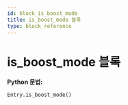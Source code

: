 ```yaml
---
id: block_is_boost_mode
title: is_boost_mode 블록
type: block_reference
---
```


# is_boost_mode 블록

**Python 문법:**
```python
Entry.is_boost_mode()
```

